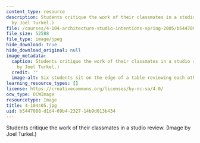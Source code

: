 ```yaml
---
content_type: resource
description: Students critique the work of their classmates in a studio review. (Image
  by Joel Turkel.)
file: /courses/4-104-architecture-studio-intentions-spring-2005/b5447088d1d469b4232714b9d013b434_4-104s05.jpg
file_size: 52588
file_type: image/jpeg
hide_download: true
hide_download_original: null
image_metadata:
  caption: Students critique the work of their classmates in a studio review. (Image
    by Joel Turkel.)
  credit: ''
  image-alt: Six students sit on the edge of a table reviewing each others work.
learning_resource_types: []
license: https://creativecommons.org/licenses/by-nc-sa/4.0/
ocw_type: OCWImage
resourcetype: Image
title: 4-104s05.jpg
uid: b5447088-d1d4-69b4-2327-14b9d013b434
---
```

Students critique the work of their classmates in a studio review. (Image by Joel Turkel.)